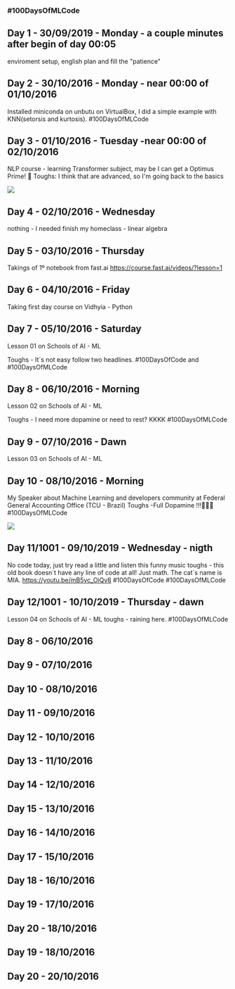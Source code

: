 
### #100DaysOfMLCode


## Day 1 - 30/09/2019 - Monday - a couple minutes after begin of day 00:05
enviroment setup, english plan and fill the "patience"

## Day 2 - 30/10/2016 - Monday - near 00:00 of 01/10/2016
Installed miniconda on unbutu on VirtualBox, I did a simple example with KNN(setorsis and kurtosis).
#100DaysOfMLCode

## Day 3 - 01/10/2016 - Tuesday -near 00:00 of 02/10/2016
NLP course - learning Transformer subject, may be I can get a Optimus Prime! 👾
Toughs: I think that are advanced, so I'm going back to the basics

<image src="./img/0001.jpg">
  
## Day 4 - 02/10/2016 - Wednesday  
nothing - I needed finish my homeclass - linear algebra
 
## Day 5 - 03/10/2016 - Thursday
Takings of 1º notebook from fast.ai
https://course.fast.ai/videos/?lesson=1
 
## Day 6 - 04/10/2016 - Friday 
Taking first day course on Vidhyia - Python

## Day 7 -  05/10/2016 - Saturday
Lesson 01 on Schools of AI - ML

Toughs - It´s not easy follow two headlines.
 #100DaysOfCode and #100DaysOfMLCode

## Day 8 -  06/10/2016 - Morning
Lesson 02 on Schools of AI - ML

Toughs - I need more dopamine or need to rest? KKKK
#100DaysOfMLCode

## Day 9 -  07/10/2016 - Dawn
Lesson 03 on Schools of AI - ML

## Day 10 -  08/10/2016 - Morning
My Speaker about Machine Learning and developers community at Federal General Accounting Office (TCU - Brazil)
Toughs -Full Dopamine !!!🚀🚀🚀
#100DaysOfMLCode

<image src="./img/palestra_tcu_nlp2019.jfif">

## Day 11/1001 - 09/10/2019 - Wednesday - nigth
No code today, just try read a little and listen this funny music toughs - this old book doesn´t have any line of code at all! Just math. The cat´s name is MIA. https://youtu.be/mB5vc_OiQv8 #100DaysOfCode #100DaysOfMLCode


## Day 12/1001 -  10/10/2019 - Thursday - dawn
Lesson 04 on Schools of AI - ML
toughs - raining here.
#100DaysOfMLCode


## Day 8 -  06/10/2016
## Day 9 -  07/10/2016
## Day 10 - 08/10/2016
## Day 11 - 09/10/2016
## Day 12 - 10/10/2016
## Day 13 - 11/10/2016
## Day 14 - 12/10/2016
## Day 15 - 13/10/2016
## Day 16 - 14/10/2016
## Day 17 - 15/10/2016
## Day 18 - 16/10/2016
## Day 19 - 17/10/2016
## Day 20 - 18/10/2016

## Day 19 - 18/10/2016
## Day 20 - 20/10/2016






